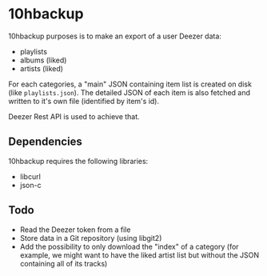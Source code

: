 # 10hbackup

10hbackup purposes is to make an export of a user Deezer data:
- playlists
- albums (liked)
- artists (liked)

For each categories, a "main" JSON containing item list is created on disk
(like `playlists.json`). The detailed JSON of each item is also fetched and
written to it's own file (identified by item's id).

Deezer Rest API is used to achieve that.

## Dependencies

10hbackup requires the following libraries:
- libcurl
- json-c

## Todo

- Read the Deezer token from a file
- Store data in a Git repository (using libgit2)
- Add the possibility to only download the "index" of a category (for example,
  we might want to have the liked artist list but without the JSON containing
  all of its tracks)

